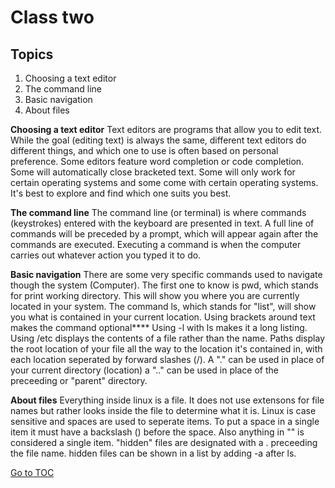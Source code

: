 # Class two

## Topics

1. Choosing a text editor
2. The command line
3. Basic navigation
4. About files


**Choosing a text editor**
Text editors are programs that allow you to edit text.  While the goal (editing text) is always the same, different text editors do different things, and which one to use is often based on personal preference.  Some editors feature word completion or code completion.  Some will automatically close bracketed text.  Some will only work for certain operating systems and some come with certain operating systems.  It's best to explore and find which one suits you best.


**The command line**
The command line (or terminal) is where commands (keystrokes) entered with the keyboard are presented in text.  A full line of commands will be preceded by a prompt, which will appear again after the commands are executed.  Executing a command is when the computer carries out whatever action you typed it to do.


**Basic navigation**
There are some very specific commands used to navigate though the system (Computer).  The first one to know is pwd, which stands for print working directory.  This will show you where you are currently located in your system.  The command ls, which stands for "list", will show you what is contained in your current location.  Using brackets around text makes the command optional****
Using -l with ls makes it a long listing.
Using /etc displays the contents of a file rather than the name.
Paths display the root location of your file all the way to the location it's contained in, with each location seperated by forward slashes (/).  A "." can be used in place of your current directory (location)   a ".." can be used in place of the preceeding or "parent" directory.

**About files**
Everything inside linux is a file.  It does not use extensons for file names but rather looks inside the file to determine what it is.  Linux is case sensitive and spaces are used to seperate items.  To put a space in a single item it must have a backslash (\) before the space.  Also anything in "" is considered a single item.  "hidden" files are designated with a . preceeding the file name.  hidden files can be shown in a list by adding -a after ls.

[Go to TOC](https://catdude2000.github.io/reading-notes/)
